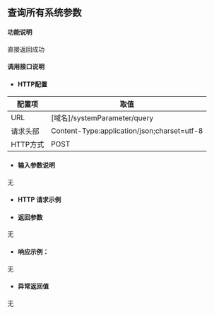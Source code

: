 ## 查询所有系统参数

#### 功能说明
直接返回成功




#### 调用接口说明

* #### HTTP配置

| 配置项 | 取值 |
| --- | --- |
| URL | \[域名\]/systemParameter/query|
| 请求头部 | Content-Type:application/json;charset=utf-8 |
| HTTP方式 | POST|

* #### 输入参数说明
无


* #### HTTP 请求示例


* #### 返回参数
无


* #### 响应示例：

无

* #### 异常返回值

无



